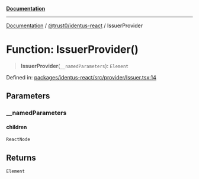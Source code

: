 [**Documentation**](../../../README.md)

***

[Documentation](../../../README.md) / [@trust0/identus-react](../README.md) / IssuerProvider

# Function: IssuerProvider()

> **IssuerProvider**(`__namedParameters`): `Element`

Defined in: [packages/identus-react/src/provider/Issuer.tsx:14](https://github.com/trust0-project/identus/blob/ded2d976bdd80bcd3ea9c09c69cf5c8c126ffd6a/packages/identus-react/src/provider/Issuer.tsx#L14)

## Parameters

### \_\_namedParameters

#### children

`ReactNode`

## Returns

`Element`
